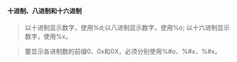 #### 十进制、八进制和十六进制

> 以十进制显示数字，使用%d;以八进制显示数字，使用%o;
以十六进制显示数字，使用%x。

> 要显示各进制数的前缀0、0x和0X，必须分别使用%#o、%#x、%#x。
